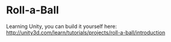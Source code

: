 # Roll-a-Ball

Learning Unity, you can build it yourself here: http://unity3d.com/learn/tutorials/projects/roll-a-ball/introduction
